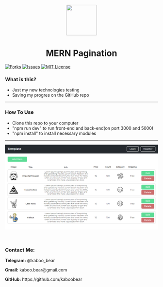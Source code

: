 <p align="center">
    <img src="https://img.icons8.com/bubbles/100/000000/rocket.png" width="100" height="100">
</p>

<h1 align="center">MERN Pagination</h1>

[![Forks][forks-shield]][forks-url]
[![Issues][issues-shield]][issues-url]
[![MIT License][license-shield]][license-url]

### What is this?
+ Just my new technologies testing
+ Saving my progres on the GitHub repo

<hr>

### How To Use
+ Clone this repo to your computer
+ "npm run dev" to run front-end and back-end(on port 3000 and 5000)
+ "npm install" to install necessary modules



<hr>

![Layout](kaboo2.png)

<br>

<h3>Contact Me:</h3>

<div>
    <p><b>Telegram:</b> @kaboo_bear </p>
</div>

<div>
    <p><b>Gmail:</b> kaboo.bear@gmail.com </p>
</div>

<div>
    <p><b>GitHub:</b> https://github.com/kaboobear</p>
</div>












[forks-shield]: https://img.shields.io/github/forks/kaboobear/MERN-Pagination?style=flat-square
[forks-url]: https://github.com/kaboobear/MERN-Pagination/network/members
[issues-shield]: https://img.shields.io/github/issues/kaboobear/MERN-Pagination.svg?style=flat-square
[issues-url]: https://github.com/kaboobear/MERN-Pagination/issues
[license-shield]: https://img.shields.io/github/license/kaboobear/MERN-Pagination.svg?style=flat-square
[license-url]: https://github.com/kaboobear/MERN-Pagination/blob/master/LICENSE.txt

